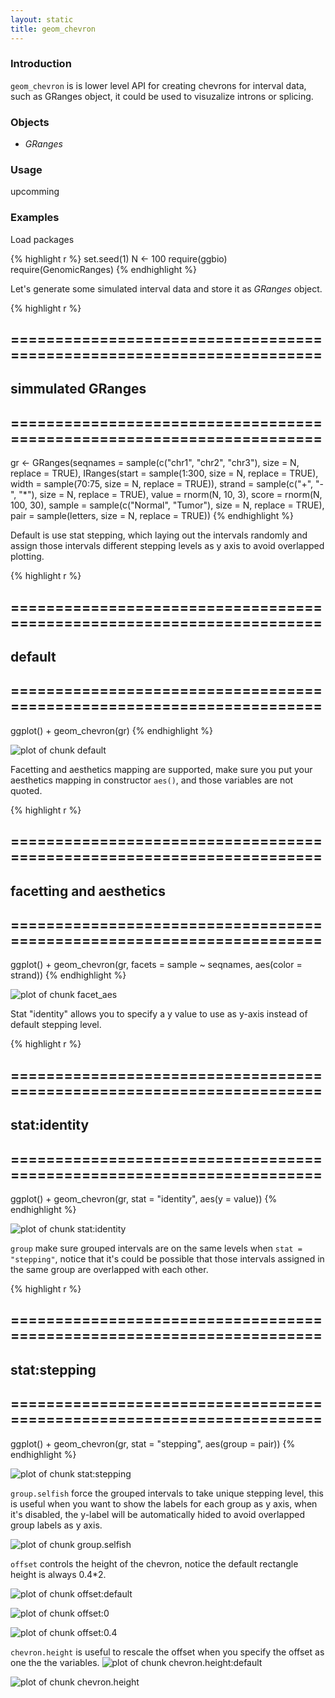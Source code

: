 ```yaml
---
layout: static
title: geom_chevron
---
```





### Introduction
`geom_chevron` is is lower level API for creating chevrons for interval data, such as GRanges object, it could be used to visuzalize introns or splicing.

### Objects
  * *GRanges*
  
### Usage
  upcomming
  
### Examples
Load packages


{% highlight r %}
set.seed(1)
N <- 100
require(ggbio)
require(GenomicRanges)
{% endhighlight %}





Let's generate some simulated interval data and store it as *GRanges* object.


{% highlight r %}
## ======================================================================
## simmulated GRanges
## ======================================================================
gr <- GRanges(seqnames = sample(c("chr1", "chr2", "chr3"), size = N, 
    replace = TRUE), IRanges(start = sample(1:300, size = N, replace = TRUE), 
    width = sample(70:75, size = N, replace = TRUE)), strand = sample(c("+", 
    "-", "*"), size = N, replace = TRUE), value = rnorm(N, 10, 3), score = rnorm(N, 
    100, 30), sample = sample(c("Normal", "Tumor"), size = N, replace = TRUE), 
    pair = sample(letters, size = N, replace = TRUE))
{% endhighlight %}





Default is use stat stepping, which laying out the intervals randomly and assign
those intervals different stepping levels as y axis to avoid overlapped
plotting.



{% highlight r %}
## ======================================================================
## default
## ======================================================================
ggplot() + geom_chevron(gr)
{% endhighlight %}

![plot of chunk default](http://tengfei.github.com/ggbio/geom/geom_chevron-default.png) 


Facetting and aesthetics mapping are supported, make sure you put your
aesthetics mapping in constructor `aes()`, and those variables are not quoted.



{% highlight r %}
## ======================================================================
## facetting and aesthetics
## ======================================================================
ggplot() + geom_chevron(gr, facets = sample ~ seqnames, aes(color = strand))
{% endhighlight %}

![plot of chunk facet_aes](http://tengfei.github.com/ggbio/geom/geom_chevron-facet_aes.png) 


Stat "identity" allows you to specify a y value to use as y-axis instead of
default stepping level.



{% highlight r %}
## ======================================================================
## stat:identity
## ======================================================================
ggplot() + geom_chevron(gr, stat = "identity", aes(y = value))
{% endhighlight %}

![plot of chunk stat:identity](http://tengfei.github.com/ggbio/geom/geom_chevron-stat:identity.png) 


`group` make sure grouped intervals are on the same levels when `stat =
"stepping"`,  notice that it's could be possible that those
intervals assigned in the same group are overlapped with each other.



{% highlight r %}
## ======================================================================
## stat:stepping
## ======================================================================
ggplot() + geom_chevron(gr, stat = "stepping", aes(group = pair))
{% endhighlight %}

![plot of chunk stat:stepping](http://tengfei.github.com/ggbio/geom/geom_chevron-stat:stepping.png) 


`group.selfish` force the grouped intervals to take unique stepping level,
  this is useful when you want to show the labels for each group as y axis, when
  it's disabled, the y-label will be automatically hided to avoid overlapped
  group labels as y axis.

![plot of chunk group.selfish](http://tengfei.github.com/ggbio/geom/geom_chevron-group.selfish.png) 


`offset` controls the height of the chevron, notice the default rectangle height
is always 0.4*2.




![plot of chunk offset:default](http://tengfei.github.com/ggbio/geom/geom_chevron-offset:default.png) 


![plot of chunk offset:0](http://tengfei.github.com/ggbio/geom/geom_chevron-offset:0.png) 


![plot of chunk offset:0.4](http://tengfei.github.com/ggbio/geom/geom_chevron-offset:0.4.png) 


`chevron.height` is useful to rescale the offset when you specify the offset as
one the the variables.
![plot of chunk chevron.height:default](http://tengfei.github.com/ggbio/geom/geom_chevron-chevron.height:default.png) 


![plot of chunk chevron.height](http://tengfei.github.com/ggbio/geom/geom_chevron-chevron.height.png) 



